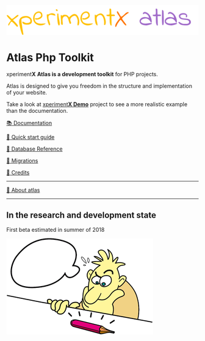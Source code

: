 ![xperimentx atlas](Atlas/doc/images/atlas.png) 

# Atlas Php Toolkit

xperiment**X** **Atlas is a development toolkit** for PHP projects.

Atlas is designed to give you freedom in the structure and implementation of your website.


Take a look at [xperiment**X Demo**](https://github.com/xperimentx/atlas-sample)  project to see a more realistic example than the documentation.



[:books: Documentation](Atlas/doc/README.md)

[:green_book: Quick start guide](Atlas/doc/Quick-start-guide.md)

[:green_book: Database Reference](Atlas/doc/Database-reference.md)

[:green_book: Migrations](Atlas/doc/Database-migrations.md)

[:green_book: Credits](Atlas/doc/Credits.md)

---

[:blue_book: About atlas](Atlas/doc/About.md)

---

## In the research and development state
First beta estimated in summer of 2018

![xperimentx atlas](Atlas/doc/images/pensando.png) 


